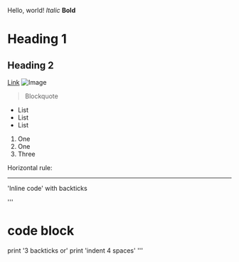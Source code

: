 Hello, world!
*Italic*
**Bold**
# Heading 1
## Heading 2
[Link](https://www.youtube.com/watch?v=GZqizez1Dzs)
![Image](https://www.bing.com/images/search?view=detailV2&ccid=f8E1x2ZP&id=894B88008AFF4B1CB2F0B7245D031A5762319324&thid=OIP.f8E1x2ZPDyd-EOPWYDhN7QHaIO&mediaurl=https%3A%2F%2Fpurepng.com%2Fpublic%2Fuploads%2Flarge%2Fdahlia-flower-y8m.png&cdnurl=https%3A%2F%2Fth.bing.com%2Fth%2Fid%2FR.7fc135c7664f0f277e10e3d660384ded%3Frik%3DJJMxYlcaA10ktw%26pid%3DImgRaw%26r%3D0&exph=2073&expw=1866&q=flowers+png&simid=608025764526692689&form=IRPRST&ck=6F43262BFE53778E29D5D0677B5C106F&selectedindex=2&qpvt=flowers+png&ajaxhist=0&ajaxserp=0&vt=0&sim=11)
> Blockquote
* List
* List
* List
1. One
2. One
3. Three

Horizontal rule:
_ _ _

'Inline code' with backticks

'''
# code block
print '3 backticks or'
print 'indent 4 spaces'
'''
